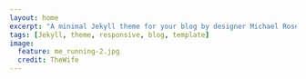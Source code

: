 ```yaml
---
layout: home
excerpt: "A minimal Jekyll theme for your blog by designer Michael Rose."
tags: [Jekyll, theme, responsive, blog, template]
image:
  feature: me_running-2.jpg
  credit: TheWife
---
```


